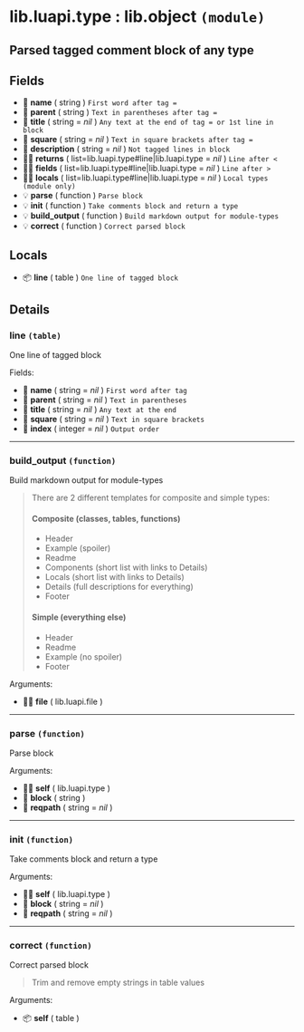 # lib.luapi.type : lib.object `(module)`

## Parsed tagged comment block of any type

## Fields

- 📝 **name** ( string )
	`First word after tag =`
- 📝 **parent** ( string )
	`Text in parentheses after tag =`
- 📝 **title** ( string = *nil* )
	`Any text at the end of tag = or 1st line in block`
- 📝 **square** ( string = *nil* )
	`Text in square brackets after tag =`
- 📝 **description** ( string = *nil* )
	`Not tagged lines in block`
- 👨‍👦 **returns** ( list=lib.luapi.type#line|lib.luapi.type = *nil* )
	`Line after <`
- 👨‍👦 **fields** ( list=lib.luapi.type#line|lib.luapi.type = *nil* )
	`Line after >`
- 👨‍👦 **locals** ( list=lib.luapi.type#line|lib.luapi.type = *nil* )
	`Local types (module only)`
- 💡 **parse** ( function )
	`Parse block`
- 💡 **init** ( function )
	`Take comments block and return a type`
- 💡 **build_output** ( function )
	`Build markdown output for module-types`
- 💡 **correct** ( function )
	`Correct parsed block`

## Locals

- 📦 **line** ( table )
	`One line of tagged block`

## Details

### line `(table)`

One line of tagged block

Fields:

- 📝 **name** ( string = *nil* )
	`First word after tag`
- 📝 **parent** ( string = *nil* )
	`Text in parentheses`
- 📝 **title** ( string = *nil* )
	`Any text at the end`
- 📝 **square** ( string = *nil* )
	`Text in square brackets`
- 🧮 **index** ( integer = *nil* )
	`Output order`

---

### build_output `(function)`

Build markdown output for module-types

> There are 2 different templates for composite and simple types:
>
> #### Composite (classes, tables, functions)
>
> + Header
> + Example    (spoiler)
> + Readme
> + Components (short list with links to Details)
> + Locals     (short list with links to Details)
> + Details    (full descriptions for everything)
> + Footer
>
> #### Simple (everything else)
>
> + Header
> + Readme
> + Example   (no spoiler)
> + Footer

Arguments:

- 👨‍👦 **file** ( lib.luapi.file )

---

### parse `(function)`

Parse block

Arguments:

- 👨‍👦 **self** ( lib.luapi.type )
- 📝 **block** ( string )
- 📝 **reqpath** ( string = *nil* )

---

### init `(function)`

Take comments block and return a type

Arguments:

- 👨‍👦 **self** ( lib.luapi.type )
- 📝 **block** ( string = *nil* )
- 📝 **reqpath** ( string = *nil* )

---

### correct `(function)`

Correct parsed block

> Trim and remove empty strings in table values

Arguments:

- 📦 **self** ( table )
